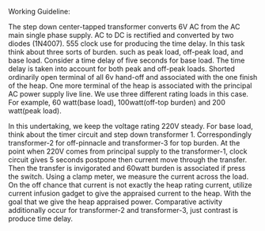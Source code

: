 Working Guideline:

The step down center-tapped transformer converts 6V AC from the AC main single phase supply. AC to DC is rectified and converted by two diodes (1N4007). 555 clock use for producing the time delay. In this task think about three sorts of burden. such as peak load, off-peak load, and base load. Consider a time delay of five seconds for base load. The time delay is taken into account for both peak and off-peak loads. Shorted ordinarily open terminal of all 6v hand-off and associated with the one finish of the heap. One more terminal of the heap is associated with the principal AC power supply live line. We use three different rating loads in this case. For example, 60 watt(base load), 100watt(off-top burden) and 200 watt(peak load).

In this undertaking, we keep the voltage rating 220V steady. For base load, think about the timer circuit and step down transformer 1. Correspondingly transformer-2 for off-pinnacle and transformer-3 for top burden. At the point when 220V comes from principal supply to the transformer-1, clock circuit gives 5 seconds postpone then current move through the transfer. Then the transfer is invigorated and 60watt burden is associated if press the switch. Using a clamp meter, we measure the current across the load. On the off chance that current is not exactly the heap rating current, utilize current infusion gadget to give the appraised current to the heap. With the goal that we give the heap appraised power. Comparative activity additionally occur for transformer-2 and transformer-3, just contrast is produce time delay.
